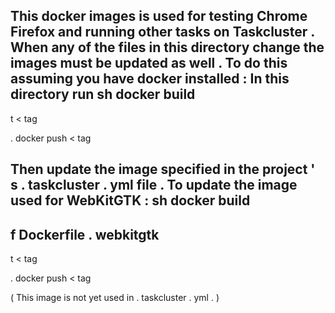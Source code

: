 This
docker
images
is
used
for
testing
Chrome
Firefox
and
running
other
tasks
on
Taskcluster
.
When
any
of
the
files
in
this
directory
change
the
images
must
be
updated
as
well
.
To
do
this
assuming
you
have
docker
installed
:
In
this
directory
run
sh
docker
build
-
t
<
tag
>
.
docker
push
<
tag
>
Then
update
the
image
specified
in
the
project
'
s
.
taskcluster
.
yml
file
.
To
update
the
image
used
for
WebKitGTK
:
sh
docker
build
-
f
Dockerfile
.
webkitgtk
-
t
<
tag
>
.
docker
push
<
tag
>
(
This
image
is
not
yet
used
in
.
taskcluster
.
yml
.
)
